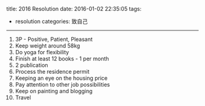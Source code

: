 title: 2016 Resolution
date: 2016-01-02 22:35:05
tags:
 - resolution
categories: 致自己
---

1. 3P - Positive, Patient, Pleasant
2. Keep weight around 58kg
3. Do yoga for flexibility
4. Finish at least 12 books - 1 per month
5. 2 publication
6. Process the residence permit
7. Keeping an eye on the housing price
8. Pay attention to other job possibilities
9. Keep on painting and blogging
10. Travel 
